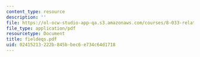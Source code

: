 ```yaml
---
content_type: resource
description: ''
file: https://ol-ocw-studio-app-qa.s3.amazonaws.com/courses/8-033-relativity-fall-2006/02415213222b845bbec6e734c64d1718_fieldeqs.pdf
file_type: application/pdf
resourcetype: Document
title: fieldeqs.pdf
uid: 02415213-222b-845b-bec6-e734c64d1718
---
```

